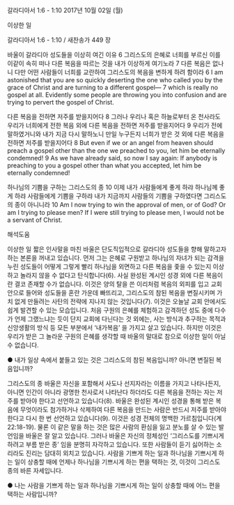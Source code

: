 갈라디아서 1:6 - 1:10 
2017년 10월 02일 (월)

이상한 일



갈라디아서 1:6 - 1:10 / 새찬송가 449 장


바울이 갈라디아 성도들을 이상히 여긴 이유
6 그리스도의 은혜로 너희를 부르신 이를 이같이 속히 떠나 다른 복음을 따르는 것을 내가 이상하게 여기노라 7 다른 복음은 없나니 다만 어떤 사람들이 너희를 교란하여 그리스도의 복음을 변하게 하려 함이라
6 I am astonished that you are so quickly deserting the one who called you by the grace of Christ and are turning to a different gospel— 7 which is really no gospel at all. Evidently some people are throwing you into confusion and are trying to pervert the gospel of Christ.

다른 복음을 전하면 저주를 받을지어다
8 그러나 우리나 혹은 하늘로부터 온 천사라도 우리가 너희에게 전한 복음 외에 다른 복음을 전하면 저주를 받을지어다 9 우리가 전에 말하였거니와 내가 지금 다시 말하노니 만일 누구든지 너희가 받은 것 외에 다른 복음을 전하면 저주를 받을지어다
8 But even if we or an angel from heaven should preach a gospel other than the one we preached to you, let him be eternally condemned! 9 As we have already said, so now I say again: If anybody is preaching to you a gospel other than what you accepted, let him be eternally condemned!

하나님의 기쁨을 구하는 그리스도의 종
10 이제 내가 사람들에게 좋게 하랴 하나님께 좋게 하랴 사람들에게 기쁨을 구하랴 내가 지금까지 사람들의 기쁨을 구하였다면 그리스도의 종이 아니니라
10 Am I now trying to win the approval of men, or of God? Or am I trying to please men? If I were still trying to please men, I would not be a servant of Christ.

해석도움





이상한 일
짧은 인사말을 마친 바울은 단도직입적으로 갈라디아 성도들을 향해 말하고자 하는 본론을 꺼내고 있습니다. 먼저 그는 은혜로 구원받고 하나님의 자녀가 되는 감격을 누린 성도들이 어떻게 그렇게 빨리 하나님을 외면하고 다른 복음을 좇을 수 있는지 이상하고 놀라지 않을 수 없다고 탄식합니다(6). 사실 완성된 계시인 성경 외에 다른 복음이란 결코 존재할 수가 없습니다. 이것은 양의 탈을 쓴 이리처럼 복음의 외피를 입고 교회 안으로 들어와 성도들을 혼란 가운데 빠뜨리고, 그리스도의 참된 복음을 변질시키며 가치 없게 만들려는 사탄의 전략에 지나지 않는 것입니다(7). 이것은 오늘날 교회 안에서도 쉽게 발견할 수 있는 모습입니다. 처음 구원의 은혜를 체험하고 감격하던 성도 중에 다수가 언제 그랬느냐는 듯이 단지 교회에 다닌다는 것 외에는, 사는 방식과 추구하는 목적과 신앙생활의 방식 등 모든 부분에서 ‘내가복음’ 을 가지고 살고 있습니다. 하지만 이것은 우리가 받은 그 놀라운 구원의 은혜를 생각할 때 바울의 말대로 참으로 이상한 일이 아닐 수 없습니다. 

● 내가 일상 속에서 붙들고 있는 것은 그리스도의 참된 복음입니까? 아니면 변질된 복음입니까?

그리스도의 종
바울은 자신을 포함해서 사도나 선지자라는 이름을 가지고 나타나든지, 아니면 인간이 아니라 광명한 천사로서 나타난다 하더라도 다른 복음을 전하는 자는 저주를 받아야 한다고 선언하고 있습니다(8). 바울은 완성된 계시인 성경을 통해 받은 복음에 무엇이라도 첨가하거나 삭제하여 다른 복음을 만드는 사람은 반드시 저주를 받아야 한다고 다시 한 번 선언하고 있습니다(9). 이것은 성경 전체의 명백한 가르침입니다(계22:18-19). 물론 이 같은 말을 하는 것은 많은 사람의 환심을 잃고 분노를 살 수 있는 발언임을 바울은 잘 알고 있습니다. 그러나 바울은 자신의 정체성인 ‘그리스도를 기쁘시게 하려고 부름 받은 종’ 임을 분명히 자각하고 있습니다. 또한 사람들이 듣기 싫어하는 소리라도 진리는 담대히 외치고 있습니다. 사람을 기쁘게 하는 일과 하나님을 기쁘시게 하는 일이 상충할 때에 언제나 하나님을 기쁘시게 하는 편을 택하는 것, 이것이 그리스도 종의 바른 자세입니다.

● 나는 사람을 기쁘게 하는 일과 하나님을 기쁘시게 하는 일이 상충할 때에 어느 편을 택하는 사람입니까?